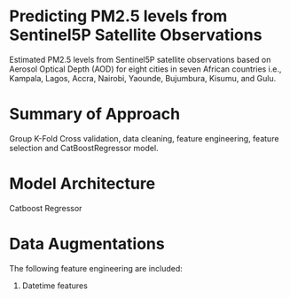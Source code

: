 # Predicting PM2.5 levels from Sentinel5P Satellite Observations
Estimated PM2.5 levels from Sentinel5P satellite observations based on Aerosol Optical Depth (AOD) for eight cities in seven African countries i.e., Kampala, Lagos, Accra, Nairobi, Yaounde, Bujumbura, Kisumu, and Gulu. 



# Summary of Approach
Group K-Fold Cross validation, data cleaning, feature engineering, feature selection and CatBoostRegressor model.

# Model Architecture

Catboost Regressor

# Data Augmentations
The following feature engineering are included:

1. Datetime features

